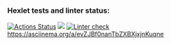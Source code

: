 ### Hexlet tests and linter status:

[![Actions Status](https://github.com/AndreiIlin/frontend-project-lvl1/workflows/hexlet-check/badge.svg)](https://github.com/AndreiIlin/frontend-project-lvl1/actions)
<a href="https://codeclimate.com/github/AndreiIlin/frontend-project-lvl1/maintainability"><img src="https://api.codeclimate.com/v1/badges/5750ec4196541121a5bf/maintainability" /></a>
[![Linter check](https://github.com/AndreiIlin/frontend-project-lvl1/actions/workflows/nodejs.yml/badge.svg?branch=main)](https://github.com/AndreiIlin/frontend-project-lvl1/actions/workflows/nodejs.yml)
https://asciinema.org/a/evZJBf0nanTbZXBXjxjnKuqne